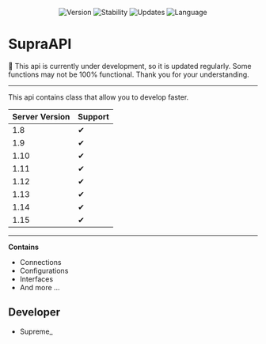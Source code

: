 <p align="center">
  <img alt="Version" src="https://img.shields.io/badge/Version-1.0.0-%2376B900.svg?&style=for-the-badge&logo=&logoColor=white" />
  <img alt="Stability" src="https://img.shields.io/badge/Stability-Stable-%230071C5.svg?&style=for-the-badge&logo=&logoColor=white" />
  <img alt="Updates" src="https://img.shields.io/badge/Current-Updated-%23ED1C24.svg?&style=for-the-badge&logo=&logoColor=white" />
  <img alt="Language" src="https://img.shields.io/badge/Lang-java-%23ED8B00.svg?&style=for-the-badge&logo=&logoColor=white" />
</p>

# SupraAPI

🦺 This api is currently under development, so it is updated regularly. Some functions may not be 100% functional. Thank you for your understanding.

---

This api contains class that allow you to develop faster.

Server Version | Support
---------------|--------
1.8            |   ✔
1.9            |   ✔
1.10           |   ✔
1.11           |   ✔
1.12           |   ✔
1.13           |   ✔
1.14           |   ✔
1.15           |   ✔

---

**Contains**

- Connections
- Configurations
- Interfaces
- And more ...

## Developer
- Supreme_
